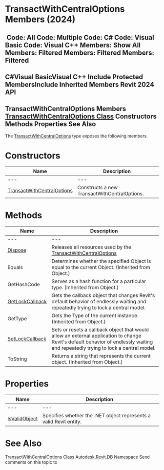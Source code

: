 # TransactWithCentralOptions Members (2024)

﻿
 Code: All Code: Multiple Code: C# Code: Visual Basic Code: Visual C++  Members: Show All Members: Filtered Members: Filtered Members: Filtered   
---  
C#Visual BasicVisual C++
Include Protected MembersInclude Inherited Members
Revit 2024 API  
---  
TransactWithCentralOptions Members  
[TransactWithCentralOptions Class](f5da22fa-55ee-9196-cafd-5323d8e9ca0a.md "TransactWithCentralOptions Class") Constructors Methods Properties See Also  
---  
The [TransactWithCentralOptions](f5da22fa-55ee-9196-cafd-5323d8e9ca0a.md "TransactWithCentralOptions Class") type exposes the following members.
# Constructors
| Name | Description |
| --- | --- |
| --- | --- | --- |
| [TransactWithCentralOptions](a2a9b0c6-e379-27bb-8ed8-3ca77f885173.md "TransactWithCentralOptions Constructor") | Constructs a new TransactWithCentralOptions. |

# Methods
| Name | Description |
| --- | --- |
| --- | --- | --- |
| [Dispose](78d4bd05-a40c-57f5-b49c-ee564de352a1.md "Dispose Method") | Releases all resources used by the [TransactWithCentralOptions](f5da22fa-55ee-9196-cafd-5323d8e9ca0a.md "TransactWithCentralOptions Class") |
| Equals | Determines whether the specified Object is equal to the current Object. (Inherited from Object.) |
| GetHashCode | Serves as a hash function for a particular type.  (Inherited from Object.) |
| [GetLockCallback](07798372-8670-5cc0-f8eb-3df6a64d9c75.md "GetLockCallback Method") | Gets the callback object that changes Revit's default behavior of endlessly waiting and repeatedly trying to lock a central model. |
| GetType | Gets the Type of the current instance. (Inherited from Object.) |
| [SetLockCallback](0abe0739-691f-f229-6d5f-bea73b20a698.md "SetLockCallback Method") | Sets or resets a callback object that would allow an external application to change Revit's default behavior of endlessly waiting and repeatedly trying to lock a central model. |
| ToString | Returns a string that represents the current object. (Inherited from Object.) |

# Properties
| Name | Description |
| --- | --- |
| --- | --- | --- |
| [IsValidObject](234aeb18-41e1-fba3-c03a-5ebd2fc179dd.md "IsValidObject Property") | Specifies whether the .NET object represents a valid Revit entity. |

# See Also
[TransactWithCentralOptions Class](f5da22fa-55ee-9196-cafd-5323d8e9ca0a.md "TransactWithCentralOptions Class")
[Autodesk.Revit.DB Namespace](87546ba7-461b-c646-cbb1-2cb8f5bff8b2.md "Autodesk.Revit.DB Namespace")
Send comments on this topic to 